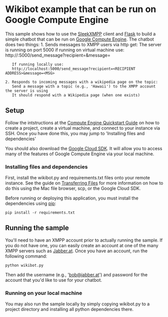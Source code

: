 # Wikibot example that can be run on Google Compute Engine

This sample shows how to use the [SleekXMPP](http://sleekxmpp.com/index.html)
client and [Flask](http://flask.pocoo.org/) to build a simple chatbot that can
be run on [Google Compute Engine](https://cloud.google.com/compute/). The
chatbot does two things:
    1. Sends messages to XMPP users via http get:
       The server is running on port 5000
       if running on virtual machine use:
       http://<MACHINE IP>:5000/send_message?recipient=<RECIPIENT ADDRESS>&message=<MSG>

       If running locally use:
       http://localhost:5000/send_message?recipient=<RECIPIENT ADDRESS>&message=<MSG>

    2. Responds to incoming messages with a wikipedia page on the topic:
       Send a message with a topic (e.g., 'Hawaii') to the XMPP account the server is using
       It should respond with a Wikipedia page (when one exists)

## Setup

Follow the intstructions at the 
[Compute Engine Quickstart Guide](https://cloud.google.com/compute/docs/quickstart-linux)
on how to create a project, create a virtual machine, and connect to your
instance via SSH. Once you have done this, you may jump to 'Installing files
and dependencies'

You should also download the [Google Cloud SDK](https://cloud.google.com/sdk/).
It will allow you to access many of the features of Google Compute Engine via
your local machine.


### Installing files and dependencies

First, install the wikibot.py and requirements.txt files onto your remote 
instance. See the guide on
[Transferring Files](https://cloud.google.com/compute/docs/instances/transfer-files)
for more information on how to do this using the Mac file browser, scp, or
the Google Cloud SDK.

Before running or deploying this application, you must install the dependencies
using [pip](http://pip.readthedocs.io/en/stable/):

    pip install -r requirements.txt


## Running the sample

You'll need to have an XMPP account prior to actually running the sample.
If you do not have one, you can easily create an account at one of the many
XMPP servers such as [Jabber.at](https://jabber.at/account/register/).
Once you have an account, run the following command:

    python wikibot.py

Then add the username (e.g., 'bob@jabber.at') and password for the account that
you'd like to use for your chatbot. 


### Running on your local machine

You may also run the sample locally by simply copying wikibot.py to a project
directory and installing all python dependencies there.